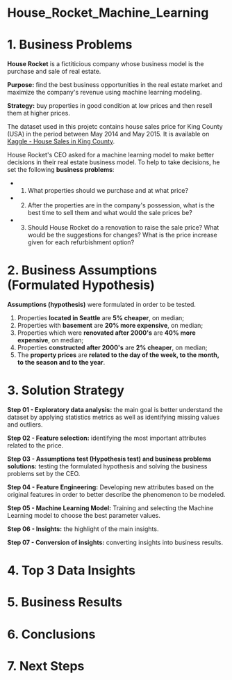 # House_Rocket_Machine_Learning

# 1. Business Problems

**House Rocket** is a fictiticious company whose business model is the purchase and sale of real estate.

**Purpose:** find the best business opportunities in the real estate market and maximize the company's revenue using machine learning modeling. 

**Strategy:** buy properties in good condition at low prices and then resell them at higher prices. 

The dataset used in this projetc contains house sales price for King County (USA) in the period between May 2014 and May 2015. It is available on [Kaggle - House Sales in King County](https://www.kaggle.com/harlfoxem/housesalesprediction). 

House Rocket's CEO asked for a machine learning model to make better decisions in their real estate business model. To help to take decisions, he set the following **business problems**:

- 1. What properties should we purchase and at what price?
- 2. After the properties are in the company's possession, what is the best time to sell them and what would the sale prices be?
- 3. Should House Rocket do a renovation to raise the sale price? What would be the suggestions for changes? What is the price increase given for each refurbishment option?

# 2. Business Assumptions (Formulated Hypothesis)

**Assumptions (hypothesis)** were formulated in order to be tested.

1. Properties **located in Seattle** are **5% cheaper**, on median;
2. Properties with **basement** are **20% more expensive**, on median;
3. Properties which were **renovated after 2000's** are **40% more expensive**, on median;
4. Properties **constructed after 2000's** are **2% cheaper**, on median;
5. The **property prices** are **related to the day of the week, to the month, to the season and to the year**. 

# 3. Solution Strategy

**Step 01 - Exploratory data analysis:** the main goal is better understand the dataset by applying statistics metrics as well as identifying missing values and outliers.

**Step 02 - Feature selection:** identifying the most important attributes related to the price.

**Step 03 - Assumptions test (Hypothesis test) and business problems solutions:** testing the formulated hypothesis and solving the business problems set by the CEO.

**Step 04 - Feature Engineering:** Developing new attributes based on the original features in order to better describe the phenomenon to be modeled. 

**Step 05 - Machine Learning Model:** Training and selecting the Machine Learning model to choose the best parameter values. 

**Step 06 - Insights:** the highlight of the main insights.

**Step 07 - Conversion of insights:** converting insights into business results.

# 4. Top 3 Data Insights

# 5. Business Results

# 6. Conclusions 

# 7. Next Steps
